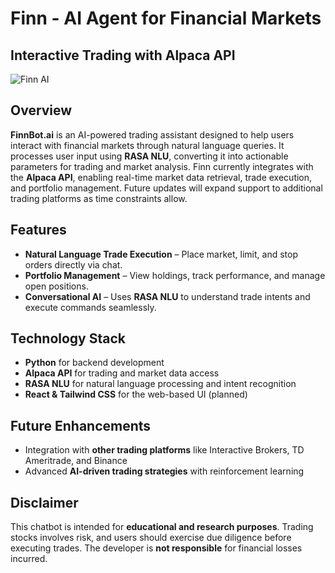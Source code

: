 # Finn - AI Agent for Financial Markets  
## Interactive Trading with Alpaca API  

![Finn AI](img/finn.png)  

## Overview  
**FinnBot.ai** is an AI-powered trading assistant designed to help users interact with financial markets through natural language queries. It processes user input using **RASA NLU**, converting it into actionable parameters for trading and market analysis. Finn currently integrates with the **Alpaca API**, enabling real-time market data retrieval, trade execution, and portfolio management. Future updates will expand support to additional trading platforms as time constraints allow.  

## Features  
- **Natural Language Trade Execution** – Place market, limit, and stop orders directly via chat.  
- **Portfolio Management** – View holdings, track performance, and manage open positions.  
- **Conversational AI** – Uses **RASA NLU** to understand trade intents and execute commands seamlessly.  

## Technology Stack  
- **Python** for backend development  
- **Alpaca API** for trading and market data access  
- **RASA NLU** for natural language processing and intent recognition  
- **React & Tailwind CSS** for the web-based UI (planned)  

## Future Enhancements  
- Integration with **other trading platforms** like Interactive Brokers, TD Ameritrade, and Binance  
- Advanced **AI-driven trading strategies** with reinforcement learning  

## Disclaimer  
This chatbot is intended for **educational and research purposes**. Trading stocks involves risk, and users should exercise due diligence before executing trades. The developer is **not responsible** for financial losses incurred.  
